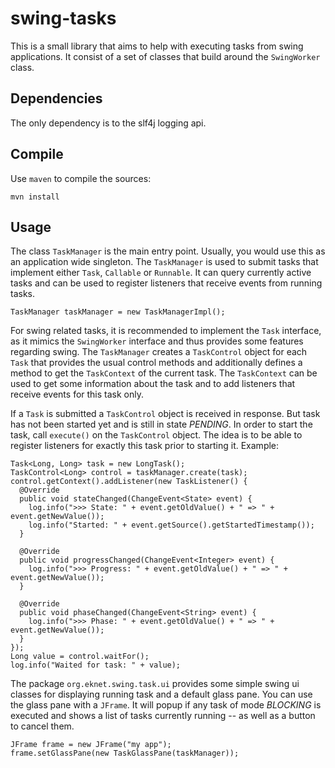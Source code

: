 swing-tasks
===========

This is a small library that aims to help with executing tasks from swing applications. It consist of a set of
classes that build around the `SwingWorker` class.


Dependencies
------------

The only dependency is to the slf4j logging api.


Compile
-------

Use `maven` to compile the sources:

    mvn install


Usage
-----

The class `TaskManager` is the main entry point. Usually, you would use this as an application wide
singleton. The `TaskManager` is used to submit tasks that implement either `Task`, `Callable` or
`Runnable`. It can query currently active tasks and can be used to register listeners that receive
events from running tasks.

    TaskManager taskManager = new TaskManagerImpl();

For swing related tasks, it is recommended to implement the `Task` interface, as it mimics the
`SwingWorker` interface and thus provides some features regarding swing. The `TaskManager` creates
a `TaskControl` object for each `Task` that provides the usual control methods and additionally
defines a method to get the `TaskContext` of the current task. The `TaskContext` can be used to
get some information about the task and to add listeners that receive events for this task only.

If a `Task` is submitted a `TaskControl` object is received in response. But task has not been
started yet and is still in state _PENDING_. In order to start the task, call `execute()` on the
`TaskControl` object. The idea is to be able to register listeners for exactly this task prior to
starting it. Example:

    Task<Long, Long> task = new LongTask();
    TaskControl<Long> control = taskManager.create(task);
    control.getContext().addListener(new TaskListener() {
      @Override
      public void stateChanged(ChangeEvent<State> event) {
        log.info(">>> State: " + event.getOldValue() + " => " + event.getNewValue());
        log.info("Started: " + event.getSource().getStartedTimestamp());
      }

      @Override
      public void progressChanged(ChangeEvent<Integer> event) {
        log.info(">>> Progress: " + event.getOldValue() + " => " + event.getNewValue());
      }

      @Override
      public void phaseChanged(ChangeEvent<String> event) {
        log.info(">>> Phase: " + event.getOldValue() + " => " + event.getNewValue());
      }
    });
    Long value = control.waitFor();
    log.info("Waited for task: " + value);

The package `org.eknet.swing.task.ui` provides some simple swing ui classes for displaying running task and
a default glass pane. You can use the glass pane with a `JFrame`. It will popup if any task of mode _BLOCKING_
is executed and shows a list of tasks currently running -- as well as a button to cancel them.

    JFrame frame = new JFrame("my app");
    frame.setGlassPane(new TaskGlassPane(taskManager));